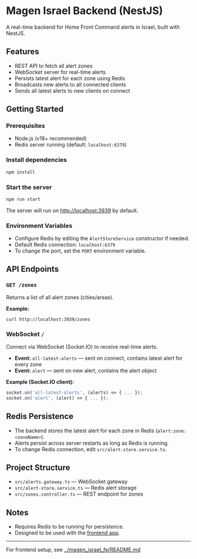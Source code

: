 # Magen Israel Backend (NestJS)

A real-time backend for Home Front Command alerts in Israel, built with NestJS.

## Features
- REST API to fetch all alert zones
- WebSocket server for real-time alerts
- Persists latest alert for each zone using Redis
- Broadcasts new alerts to all connected clients
- Sends all latest alerts to new clients on connect

## Getting Started

### Prerequisites
- Node.js (v18+ recommended)
- Redis server running (default: `localhost:6379`)

### Install dependencies
```bash
npm install
```

### Start the server
```bash
npm run start
```

The server will run on [http://localhost:3939](http://localhost:3939) by default.

### Environment Variables
- Configure Redis by editing the `AlertStoreService` constructor if needed.
- Default Redis connection: `localhost:6379`
- To change the port, set the `PORT` environment variable.

## API Endpoints

### `GET /zones`
Returns a list of all alert zones (cities/areas).

**Example:**
```
curl http://localhost:3939/zones
```

### WebSocket `/`
Connect via WebSocket (Socket.IO) to receive real-time alerts.

- **Event:** `all-latest-alerts` — sent on connect, contains latest alert for every zone
- **Event:** `alert` — sent on new alert, contains the alert object

**Example (Socket.IO client):**
```js
socket.on('all-latest-alerts', (alerts) => { ... });
socket.on('alert', (alert) => { ... });
```

## Redis Persistence
- The backend stores the latest alert for each zone in Redis (`alert:zone:<zoneName>`).
- Alerts persist across server restarts as long as Redis is running.
- To change Redis connection, edit `src/alert-store.service.ts`.

## Project Structure
- `src/alerts.gateway.ts` — WebSocket gateway
- `src/alert-store.service.ts` — Redis alert storage
- `src/zones.controller.ts` — REST endpoint for zones

## Notes
- Requires Redis to be running for persistence.
- Designed to be used with the [frontend app](https:///github.com/adi6409/magen_israel_fe).

---

For frontend setup, see [../magen_israel_fe/README.md](https:///github.com/adi6409/magen_israel_fe)
